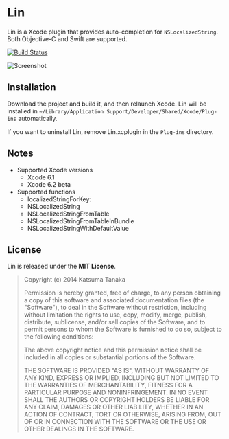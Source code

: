 # Lin
Lin is a Xcode plugin that provides auto-completion for `NSLocalizedString`.
Both Objective-C and Swift are supported.

[![Build Status](https://travis-ci.org/questbeat/Lin.svg?branch=master)](https://travis-ci.org/questbeat/Lin)

![Screenshot](https://raw.github.com/questbeat/Lin/master/screenshot.gif)


## Installation
Download the project and build it, and then relaunch Xcode.
Lin will be installed in `~/Library/Application Support/Developer/Shared/Xcode/Plug-ins` automatically.

If you want to uninstall Lin, remove Lin.xcplugin in the `Plug-ins` directory.


## Notes
* Supported Xcode versions
  * Xcode 6.1
  * Xcode 6.2 beta
* Supported functions
  * localizedStringForKey:
  * NSLocalizedString
  * NSLocalizedStringFromTable
  * NSLocalizedStringFromTableInBundle
  * NSLocalizedStringWithDefaultValue


## License
Lin is released under the **MIT License**.

> Copyright (c) 2014 Katsuma Tanaka
>
> Permission is hereby granted, free of charge, to any person obtaining a copy of this software and associated documentation files (the "Software"), to deal in the Software without restriction, including without limitation the rights to use, copy, modify, merge, publish, distribute, sublicense, and/or sell copies of the Software, and to permit persons to whom the Software is furnished to do so, subject to the following conditions:
>
> The above copyright notice and this permission notice shall be included in all copies or substantial portions of the Software.
>
> THE SOFTWARE IS PROVIDED "AS IS", WITHOUT WARRANTY OF ANY KIND, EXPRESS OR IMPLIED, INCLUDING BUT NOT LIMITED TO THE WARRANTIES OF MERCHANTABILITY, FITNESS FOR A PARTICULAR PURPOSE AND NONINFRINGEMENT. IN NO EVENT SHALL THE AUTHORS OR COPYRIGHT HOLDERS BE LIABLE FOR ANY CLAIM, DAMAGES OR OTHER LIABILITY, WHETHER IN AN ACTION OF CONTRACT, TORT OR OTHERWISE, ARISING FROM, OUT OF OR IN CONNECTION WITH THE SOFTWARE OR THE USE OR OTHER DEALINGS IN THE SOFTWARE.
